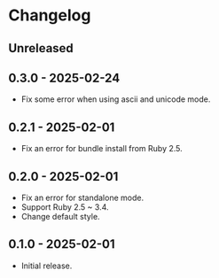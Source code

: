 # Changelog

## Unreleased

## 0.3.0 - 2025-02-24

- Fix some error when using ascii and unicode mode.

## 0.2.1 - 2025-02-01

- Fix an error for bundle install from Ruby 2.5.

## 0.2.0 - 2025-02-01

- Fix an error for standalone mode.
- Support Ruby 2.5 ~ 3.4.
- Change default style.

## 0.1.0 - 2025-02-01

- Initial release.
